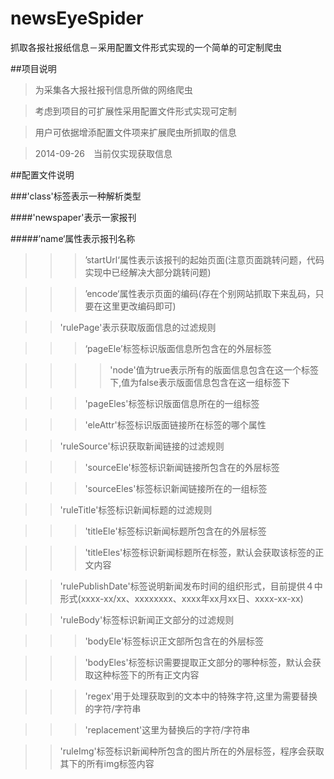 newsEyeSpider
=============

抓取各报社报纸信息－采用配置文件形式实现的一个简单的可定制爬虫

##项目说明

>为采集各大报社报刊信息所做的网络爬虫

>考虑到项目的可扩展性采用配置文件形式实现可定制

>用户可依据增添配置文件项来扩展爬虫所抓取的信息

>2014-09-26　当前仅实现获取信息

##配置文件说明

###'class'标签表示一种解析类型

####'newspaper'表示一家报刊

#####‘name‘属性表示报刊名称

>>>’startUrl‘属性表示该报刊的起始页面(注意页面跳转问题，代码实现中已经解决大部分跳转问题)

>>>’encode‘属性表示页面的编码(存在个别网站抓取下来乱码，只要在这里更改编码即可)

>>'rulePage'表示获取版面信息的过滤规则

>>>‘pageEle’标签标识版面信息所包含在的外层标签

>>>>'node'值为true表示所有的版面信息包含在这一个标签下,值为false表示版面信息包含在这一组标签下

>>>'pageEles'标签标识版面信息所在的一组标签

>>>'eleAttr'标签标识版面链接所在标签的哪个属性

>>'ruleSource'标识获取新闻链接的过滤规则

>>>'sourceEle'标签标识新闻链接所包含在的外层标签

>>>'sourceEles'标签标识新闻链接所在的一组标签

>>'ruleTitle'标签标识新闻标题的过滤规则

>>>'titleEle'标签标识新闻标题所包含在的外层标签

>>>'titleEles'标签标识新闻标题所在标签，默认会获取该标签的正文内容

>>'rulePublishDate'标签说明新闻发布时间的组织形式，目前提供４中形式(xxxx-xx/xx、xxxxxxxx、xxxx年xx月xx日、xxxx-xx-xx)

>>'ruleBody'标签标识新闻正文部分的过滤规则

>>>'bodyEle'标签标识正文部所包含在的外层标签

>>>'bodyEles'标签标识需要提取正文部分的哪种标签，默认会获取这种标签下的所有正文内容

>>>'regex'用于处理获取到的文本中的特殊字符,这里为需要替换的字符/字符串

>>>'replacement'这里为替换后的字符/字符串

>>'ruleImg'标签标识新闻种所包含的图片所在的外层标签，程序会获取其下的所有img标签内容
